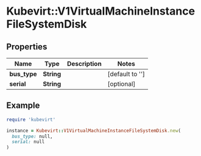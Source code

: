 # Kubevirt::V1VirtualMachineInstanceFileSystemDisk

## Properties

| Name | Type | Description | Notes |
| ---- | ---- | ----------- | ----- |
| **bus_type** | **String** |  | [default to &#39;&#39;] |
| **serial** | **String** |  | [optional] |

## Example

```ruby
require 'kubevirt'

instance = Kubevirt::V1VirtualMachineInstanceFileSystemDisk.new(
  bus_type: null,
  serial: null
)
```

